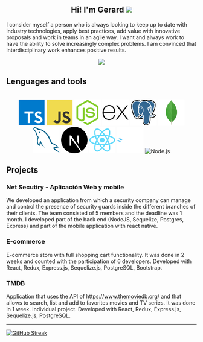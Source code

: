 <h2 align="center"> Hi! I'm Gerard <img src="https://media.giphy.com/media/hvRJCLFzcasrR4ia7z/giphy.gif" width="25px"></h2>
I consider myself a person who is always
looking to keep up to date with industry
technologies, apply best practices, add
value with innovative proposals and work in
teams in an agile way. I want and always
work to have the ability to solve increasingly
complex problems. I am convinced that
interdisciplinary work enhances positive
results.
<br/>
 <p align="center"> 
 <img src="https://readme-typing-svg.herokuapp.com?color=ff5080&lines=Full+Stack+Developer&center=true">
</p>
<h2>Lenguages and tools </h2>
<br/>
<div align="center">
<img src="https://github.com/devicons/devicon/blob/master/icons/typescript/typescript-original.svg" title="CSS3" alt="CSS3" width="70" height="70"/>
<img src="https://github.com/devicons/devicon/blob/master/icons/javascript/javascript-original.svg" title="JavaScript" alt="JavaScript" width="70" height="70"/>
<img src="https://github.com/devicons/devicon/blob/master/icons/nodejs/nodejs-original.svg" title="HTML5" alt="HTML5" width="70" height="70"/>
<img src="https://github.com/devicons/devicon/blob/master/icons/express/express-original.svg" title="Express.js" alt="Express" width="70" height="70"/>
<img src="https://github.com/devicons/devicon/blob/master/icons/postgresql/postgresql-original.svg" title="PostgreSQL" alt="PostgreSQL" width="70" height="70"/>
<img src="https://github.com/devicons/devicon/blob/master/icons/mongodb/mongodb-original.svg" title="Sass" alt="Sass" width="70" height="70" />
<img src="https://github.com/devicons/devicon/blob/master/icons/mysql/mysql-original.svg" title="Redux" alt="Redux" width="70" height="70"/>
<img src="https://github.com/devicons/devicon/blob/master/icons/nextjs/nextjs-original.svg" title="Sequelize" alt="Sequelize" width="70" height="70"/>
<img src="https://github.com/devicons/devicon/blob/master/icons/react/react-original.svg" title="React" alt="React" width="70" height="70" />
<img src="https://github.com/devicons/devicon/blob/master/icons/tailwindcss/tailwindcss-original-wordmark.svg" title="Jira" alt="Jira" width="70" height="70"/>
<img src="https://asset.brandfetch.io/idIq_kF0rb/idv3zwmSiY.jpeg" title="Node.js" alt="Node.js" width="70" height="70"/>

</div>

<h2> Projects </h2>

<h3> Net Secutiry - Aplicación Web y mobile </h3>

<p>
 
We developed an application from which a security company can manage and control the presence of security guards inside the different branches of their clients. The team consisted of 5 members and the deadline was 1 month. I developed part of the back end (NodeJS, Sequelize, Postgres, Express) and part of the mobile application with react native.                                                                                 
 </p>

 
<h3> E-commerce </h3>
 
<p>
E-commerce store with full shopping cart functionality. It was done in 2 weeks and counted with the participation of 6 developers. Developed with React, Redux, Express.js, Sequelize.js, PostgreSQL, Bootstrap.
</p>

<h3> TMDB </h3>

<p>
 
Application that uses the API of https://www.themoviedb.org/ and that allows to search, list and add to favorites movies and TV series. 
It was done in 1 week. Individual project.
Developed with React, Redux, Express.js, Sequelize.js, PostgreSQL.   
</p>

 <hr></hr>
 

 [![GitHub Streak](http://github-readme-streak-stats.herokuapp.com?user=gerar10&theme=gruvbox&hide_border=falso&locale=es&date_format=j%2Fn%5B%2FY%5D&mode=weekly)](https://git.io/streak-stats)




